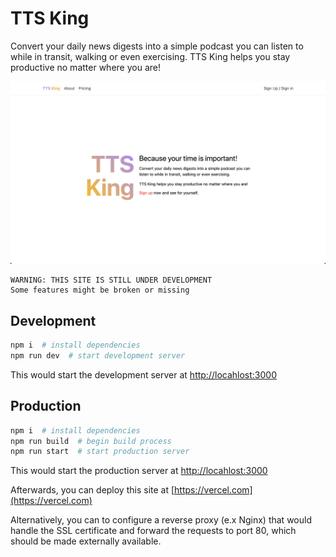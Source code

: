 # TTS King

Convert your daily news digests into a simple podcast you can listen to
while in transit, walking or even exercising. TTS King helps you stay
productive no matter where you are!

![Main Page](./docs/src/main_page.png)

```
WARNING: THIS SITE IS STILL UNDER DEVELOPMENT
Some features might be broken or missing
```

## Development

```zsh
npm i  # install dependencies
npm run dev  # start development server
```

This would start the development server at [http://locahlost:3000](http://locahlost:3000)

## Production

```zsh
npm i  # install dependencies
npm run build  # begin build process
npm run start  # start production server
```

This would start the production server at [http://locahlost:3000](http://locahlost:3000)

Afterwards, you can deploy this site at [https://vercel.com](https://vercel.com)

Alternatively, you can to configure a reverse proxy (e.x Nginx)
that would handle the SSL certificate and forward the requests to
port 80, which should be made externally available.
